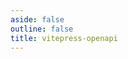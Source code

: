 ```yaml
---
aside: false
outline: false
title: vitepress-openapi
---
```


<script setup lang="ts">
import { useRoute, useData } from 'vitepress'
import { useTheme } from 'vitepress-openapi'
import spec from '../../../public/openapi.es.json'

const route = useRoute()

const { isDark, lang } = useData()

const operationId = route.data.params.operationId

useTheme({
    i18n: {
        locale: lang.value,
    },
})
</script>

<OAOperation :operationId="operationId" :spec="spec" :isDark="isDark" />
